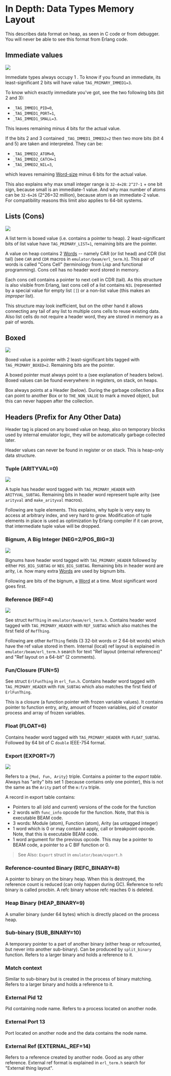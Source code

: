 # In Depth: Data Types Memory Layout

This describes data format on heap, as seen in C code or from debugger.
You will never be able to see this format from Erlang code.

## Immediate values

![](memoryLayout_immed.svg)

Immediate types always occupy 1 [](BEAM-Definitions.md#word). To know if you found an immediate, its least-significant 2
bits will have value `TAG_PRIMARY_IMMED1=3`.

To know which exactly immediate you've got, see the two following bits (bit 2 and 3):

* `_TAG_IMMED1_PID=0`,
* `_TAG_IMMED1_PORT=1`,
* `_TAG_IMMED1_SMALL=3`.

This leaves remaining [](BEAM-Definitions.md#word) minus 4 bits for the actual value.

If the bits 2 and 3 contained `_TAG_IMMED1_IMMED2=2` then two more bits (bit 4 and 5) are taken and interpreted. They
can be:

* `_TAG_IMMED2_ATOM=0`,
* `_TAG_IMMED2_CATCH=1`
* `_TAG_IMMED2_NIL=3`,

which leaves remaining [Word-size](BEAM-Definitions.md#word) minus 6 bits for the actual value.

This also explains why max small integer range is `32-4=28`: `2^27-1` + one bit sign, because small is an immediate-1
value. And why max number of atoms can be `32-6=26` (2^26=32 million), because atom is an immediate-2 value. For
compatibility reasons this limit also applies to 64-bit systems.

## Lists (Cons)

![](memoryLayout_listCell.svg)

A list term is boxed value (i.e. contains a pointer to heap). 2 least-significant bits of list value
have `TAG_PRIMARY_LIST=1`, remaining bits are the pointer.

A value on heap contains 2 [Words](BEAM-Definitions.md#word) -- namely CAR (or list head) and CDR (list tail) (see `CAR`
and `CDR` macros in `emulator/beam/erl_term.h`). This pair of words is called "Cons Cell" (terminology from Lisp and
functional programming). Cons cell has no header word stored in memory.

Each cons cell contains a pointer to next cell in CDR (tail). As this structure is also visible from Erlang, last cons
cell of a list contains `NIL` (represented by a special value for empty list `[]`) or a
non-list [](BEAM-Definitions.md#term) value (this makes an *improper* list).

This structure may look inefficient, but on the other hand it allows connecting any tail of any list to multiple cons
cells to reuse existing data. Also list cells do not require a header word, they are stored in memory as a pair of
words.

## Boxed

![](memoryLayout_box.svg)

Boxed value is a pointer with 2 least-significant bits tagged with `TAG_PRIMARY_BOXED=2`. Remaining bits are the
pointer.

A boxed pointer must always point to a [](BEAM-Definitions.md#header-tag) (see explanation of headers below). Boxed
values can be found everywhere: in registers, on stack, on heaps.

Box always points at a Header (below). During the garbage collection a Box can point to another Box or
to `THE_NON_VALUE` to mark a moved object, but this can never happen after the collection.

## Headers (Prefix for Any Other Data)

Header tag is placed on any boxed value on heap, also on temporary blocks used by internal emulator logic, they will be
automatically garbage collected later.

Header values can never be found in register or on stack. This is heap-only data structure.

### Tuple (ARITYVAL=0)

![](memoryLayout_tuple.svg)

A tuple has header word tagged with `TAG_PRIMARY_HEADER` with `ARITYVAL_SUBTAG`. Remaining bits in header word represent
tuple arity (see `arityval` and `make_arityval` macros).

Following are tuple elements. This explains, why tuple is very easy to access at arbitrary index, and very hard to grow.
Modification of tuple elements in place is used as optimization by Erlang compiler if it can prove, that intermediate
tuple value will be dropped.

### Bignum, A Big Integer (NEG=2/POS_BIG=3)

![](memoryLayout_bignum.svg)

Bignums have header word tagged with `TAG_PRIMARY_HEADER` followed by either `POS_BIG_SUBTAG` or `NEG_BIG_SUBTAG`.
Remaining bits in header word are arity, i.e. how many extra [Words](BEAM-Definitions.md#word) are used by bignum bits.

Following are bits of the bignum, a [Word](BEAM-Definitions.md#word) at a time. Most significant word goes first.

### Reference (REF=4)

![](memoryLayout_ref.svg)

See struct `RefThing` in `emulator/beam/erl_term.h`. Contains header word tagged with `TAG_PRIMARY_HEADER`
with `REF_SUBTAG` which also matches the first field of `RefThing`.

Following are other `RefThing` fields (3 32-bit words or 2 64-bit words) which have the ref value stored in them.
Internal (local) ref layout is explained in `emulator/beam/erl_term.h` search for text "Ref layout (internal
references)" and "Ref layout on a 64-bit" (2 comments).

### Fun/Closure (FUN=5)

See struct `ErlFunThing` in `erl_fun.h`. Contains header word tagged with `TAG_PRIMARY_HEADER` with `FUN_SUBTAG` which
also matches the first field of `ErlFunThing`.

This is a closure (a function pointer with frozen variable values). It contains pointer to function entry, arity, amount
of frozen variables, pid of creator process and array of frozen variables.

### Float (FLOAT=6)

Contains header word tagged with `TAG_PRIMARY_HEADER` with `FLOAT_SUBTAG`. Followed by 64 bit of C `double` IEEE-754
format.

### Export (EXPORT=7)

![](memoryLayout_export.svg)

Refers to a `{Mod, Fun, Arity}` triple. Contains a pointer to the *export table*. Always has "arity" bits set 1 (because
contains only one pointer), this is not the same as the `Arity` part of the `m:f/a` triple.

A record in export table contains:

* Pointers to all (old and current) versions of the code for the function
* 2 words with `func_info` opcode for the function. Note, that this is executable BEAM code.
* 3 words: Module (atom), Function (atom), Arity (as untagged integer)
* 1 word which is 0 or may contain a apply, call or breakpoint opcode. Note, that this is executable BEAM code.
* 1 word argument for the previous opcode. This may be a pointer to BEAM code, a pointer to a C BIF function or 0.

> See Also: `Export` struct in `emulator/beam/export.h`

### Reference-counted Binary (REFC_BINARY=8)

A pointer to binary on the binary heap. When this is destroyed, the reference count is reduced (can only happen during
GC). Reference to refc binary is called procbin. A refc binary whose refc reaches 0 is deleted.

### Heap Binary (HEAP_BINARY=9)

A smaller binary (under 64 bytes) which is directly placed on the process heap.

### Sub-binary (SUB_BINARY=10)

A temporary pointer to a part of another binary (either heap or refcounted, but never into another sub-binary). Can be
produced by `split_binary` function. Refers to a larger binary and holds a reference to it.

### Match context

Similar to sub-binary but is created in the process of binary matching. Refers to a larger binary and holds a reference
to it.

### External Pid 12

Pid containing node name. Refers to a process located on another node.

### External Port 13

Port located on another node and the data contains the node name.

### External Ref (EXTERNAL_REF=14)

Refers to a reference created by another node. Good as any other reference. External ref format is explained
in `erl_term.h` search for "External thing layout".
